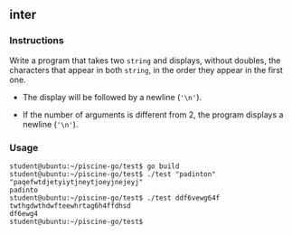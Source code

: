 ## inter

### Instructions

Write a program that takes two `string` and displays, without doubles, the characters that appear in both `string`, in the order they appear in the first one.

-   The display will be followed by a newline (`'\n'`).

-   If the number of arguments is different from 2, the program displays a newline (`'\n'`).

### Usage

```console
student@ubuntu:~/piscine-go/test$ go build
student@ubuntu:~/piscine-go/test$ ./test "padinton" "paqefwtdjetyiytjneytjoeyjnejeyj"
padinto
student@ubuntu:~/piscine-go/test$ ./test ddf6vewg64f  twthgdwthdwfteewhrtag6h4ffdhsd
df6ewg4
student@ubuntu:~/piscine-go/test$
```
